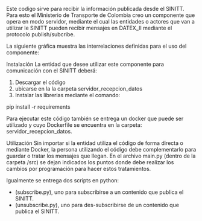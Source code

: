Este codigo sirve para recibir la información publicada desde el SINITT. Para esto el Ministerio de Transporte de Colombia creo un componente que opera en modo servidor, mediante el cual las entidades o actores que van a utilizar le SINITT pueden recibir mensajes en DATEX_II mediante el protocolo publish/subcribe.

La siguiente gráfica muestra las interrelaciones definidas para el uso del componente:


Instalación
La entidad que desee utilizar este componente para comunicación con el SINITT deberá:

1. Descargar el código  
2. ubicarse en la la carpeta servidor_recepcion_datos
3. Instalar las librerias mediante el comando:

pip install -r requirements 

Para ejecutar este código también se entrega un docker que puede ser utilizado y cuyo Dockerfile se encuentra en la carpeta: servidor_recepcion_datos. 

Utilización
Sin importar si la entidad utiliza el código de forma directa o mediante Docker, la persona utilizando el código debe complementarlo para guardar o tratar los mensajes que llegan. En el archivo main.py (dentro de la carpeta /src) se dejan indicados los puntos donde debe realizar los cambios por programación para hacer estos tratamientos.   

Igualmente se entrega dos scripts en python:
- (subscribe.py), uno para subscribirse a un contenido que publica el SINITT.
- (unsubscribe.py), uno para des-subscribirse de un contenido que publica el SINITT.
